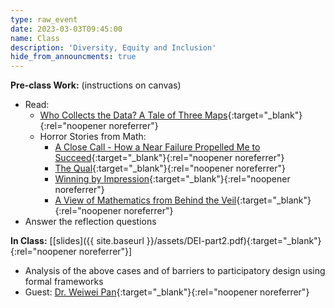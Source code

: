 ```yaml
---
type: raw_event
date: 2023-03-03T09:45:00
name: Class
description: 'Diversity, Equity and Inclusion'
hide_from_announcments: true
---
```


**Pre-class Work:** (instructions on canvas)
* Read:
  * [Who Collects the Data? A Tale of Three Maps](https://mit-serc.pubpub.org/pub/tale-of-three-maps/release/1){:target="_blank"}{:rel="noopener noreferrer"}
  * Horror Stories from Math:
    * [A Close Call - How a Near Failure Propelled Me to Succeed](https://www.ams.org/about-us/LivingProof.pdf#%5B%7B%22num%22%3A351%2C%22gen%22%3A0%7D%2C%7B%22name%22%3A%22FitH%22%7D%2C648%5D){:target="_blank"}{:rel="noopener noreferrer"}
    * [The Qual](https://blogs.ams.org/livingproof/2021/05/21/the-qual-by-dana-williams/){:target="_blank"}{:rel="noopener noreferrer"}
    * [Winning by Impression](https://www.ams.org/about-us/LivingProof.pdf#%5B%7B%22num%22%3A351%2C%22gen%22%3A0%7D%2C%7B%22name%22%3A%22FitH%22%7D%2C648%5D){:target="_blank"}{:rel="noopener noreferrer"}
    * [A View of Mathematics from Behind the Veil](https://www.ams.org/about-us/LivingProof.pdf#%5B%7B%22num%22%3A351%2C%22gen%22%3A0%7D%2C%7B%22name%22%3A%22FitH%22%7D%2C648%5D){:target="_blank"}{:rel="noopener noreferrer"}
* Answer the reflection questions  


**In Class:** \[[slides]({{ site.baseurl }}/assets/DEI-part2.pdf){:target="_blank"}{:rel="noopener noreferrer"}\]
* Analysis of the above cases and of barriers to participatory design using formal frameworks
* Guest: [Dr. Weiwei Pan](https://onefishy.github.io/){:target="_blank"}{:rel="noopener noreferrer"}
